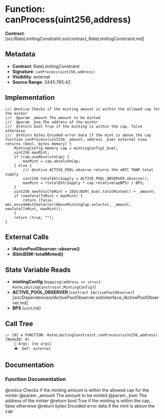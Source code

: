 # Function: canProcess(uint256,address)

**Contract**: [src/RateLimitingConstraint.sol/contract_RateLimitingConstraint.md]

## Metadata

- **Contract**: RateLimitingConstraint
- **Signature**: `canProcess(uint256,address)`
- **Visibility**: external
- **Source Range**: 2445:765:42

## Implementation

```solidity
/// @notice Checks if the minting amount is within the allowed cap for the minter
///  @param _amount The amount to be minted
///  @param _bsm The address of the minter
///  @return bool True if the minting is within the cap, false otherwise
///  @return bytes Encoded error data if the mint is above the cap
function canProcess(uint256 _amount, address _bsm) external view returns (bool, bytes memory) {
    MintingConfig memory cap = mintingConfig[_bsm];
    uint256 maxMint;
    if (cap.useAbsoluteCap) {
        maxMint = cap.absoluteCap;
    } else {
        /// @notice ACTIVE_POOL.observe returns the eBTC TWAP total supply
        uint256 totalEbtcSupply = ACTIVE_POOL_OBSERVER.observe();
        maxMint = (totalEbtcSupply * cap.relativeCapBPS) / BPS;
    }
    uint256 newTotalToMint = IEbtcBSM(_bsm).totalMinted() + _amount;
    if (newTotalToMint > maxMint) {
        return (false, abi.encodeWithSelector(AboveMintingCap.selector, _amount, newTotalToMint, maxMint));
    }
    return (true, "");
}
```

## External Calls

- **IActivePoolObserver::observe()**
- **IEbtcBSM::totalMinted()**

## State Variable Reads

- **mintingConfig** (`mapping(address => struct RateLimitingConstraint.MintingConfig)`)
- **ACTIVE_POOL_OBSERVER** (`contract IActivePoolObserver`) [src/Dependencies/IActivePoolObserver.sol/interface_IActivePoolObserver.md]
- **BPS** (`uint256`)

## Call Tree

```
┌─ [0] ⚙️ FUNCTION: RateLimitingConstraint.canProcess(uint256,address) (NodeID: 0)
    💬 Args: [no args]
    👁️  Def: external
```

## Documentation

### Function Documentation

@notice Checks if the minting amount is within the allowed cap for the minter
 @param _amount The amount to be minted
 @param _bsm The address of the minter
 @return bool True if the minting is within the cap, false otherwise
 @return bytes Encoded error data if the mint is above the cap
